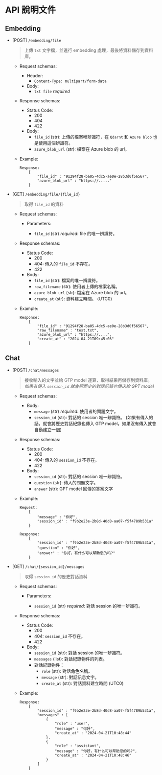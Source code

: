 # API 說明文件

## Embedding

* [POST] `/embedding/file`

  > 上傳 `txt` 文字檔，並進行 embedding 處理，最後將資料儲存到資料庫。

  * Request schemas:

    * Header: 
      - `Content-Type: multipart/form-data`
    * Body: 
      - `txt file` *required*

  * Response schemas:

    * Status Code:
      - 200
      - 404
      - 422
    * Body:
      - `file_id` (str): 上傳的檔案唯辨識符，在 `Qdarnt` 和 `Azure blob` 也是使用這個辨識符。
      - `azure_blob_url` (str): 檔案在 Azure blob 的 url。

  * Example:

    ```
    Response:
        {
            "file_id" : "91294f28-ba05-4dc5-ae0e-28b3d0f56567",
            "azure_blob_url" : "https://....."
        }
    ```
    
* [GET] `/embedding/file/{file_id}`
  
  > 取得 `file_id` 的資料

  * Request schemas:

    * Parameters:

      - `file_id` (str) *required*: file 的唯一辨識符。

  * Response schemas:

    * Status Code:
      - 200
      - 404: 傳入的 `file_id` 不存在。
      - 422
    * Body:
      - `file_id` (str): 檔案的唯一辨識符。
      - `raw_filename` (str): 使用者上傳的檔案名稱。
      - `azure_blob_url` (str): 檔案在 Azure blob 的 url。
      - `create_at` (str): 資料建立時間。 (UTC0)

  * Example:
    ```
    Response:
        {
            "file_id" : "91294f28-ba05-4dc5-ae0e-28b3d0f56567",
            "raw_filename" : "test.txt",
            "azure_blob_url" : "https://....",
            "create_at" : "2024-04-21T09:45:03"
        }
    ```

## Chat

* [POST] `/chat/messages`

  > 接收輸入的文字並給 GTP model 運算，取得結果再儲存到資料庫。  
  *如果有傳入 `session_id` 就會把歷史的對話紀錄也傳送給 GPT model*

  * Request schemas:

    * Body:
      - `message` (str) *required*: 使用者的問題文字。
      - `session_id` (str): 對話的 session 唯一辨識符。 (如果有傳入的話，就會將歷史對話紀錄也傳入 GTP model，如果沒有傳入就會自動建立一個) 

  * Response schemas:

    * Status Code:
      - 200
      - 404: 傳入的 `session_id` 不存在。
      - 422
    * Body:
      - `session_id` (str): 對話的 session 唯一辨識符。
      - `question` (str): 傳入的問題文字。
      - `answer` (str): GPT model 回傳的答案文字

  * Example:

    ```
    Request:
        {
            "message" : "你好",
            "session_id" : "f9b2e23e-2b8d-40d8-aa07-f5f4789b531a"
        }

    Response:
        {
            "session_id" : "f9b2e23e-2b8d-40d8-aa07-f5f4789b531a",
            "question" : "你好",
            "answer" : "你好，有什么可以帮助您的吗?"
        }
    ```
    
* [GET] `/chat/{session_id}/messages`
  
  > 取得 `session_id` 的歷史對話資料

  * Request schemas:

    * Parameters:

      - `session_id` (str) *required*: 對話 session 的唯一辨識符。

  * Response schemas:

    * Status Code:
      - 200
      - 404: `session_id` 不存在。
      - 422
    * Body:
      - `session_id` (str): 對話 session 的唯一辨識符。
      - `messages` (list): 對話紀錄物件的列表。
      - 對話紀錄物件：
        - `role` (str): 對話角色名稱。
        - `message` (str): 對話訊息文字。
        - `create_at` (str): 對話資料建立時間 (UTC0)


  * Example:
    ```
    Response:
        {
            "session_id" : "f9b2e23e-2b8d-40d8-aa07-f5f4789b531a",
            "messages" : [
                {
                    "role" : "user",
                    "message" : "你好",
                    "create_at" : "2024-04-21T10:48:44"
                },
                {
                    "role" : "assistant",
                    "message" : "你好，有什么可以帮助您的吗?",
                    "create_at" : "2024-04-21T10:48:46"
                }
            ]
        }
    ```